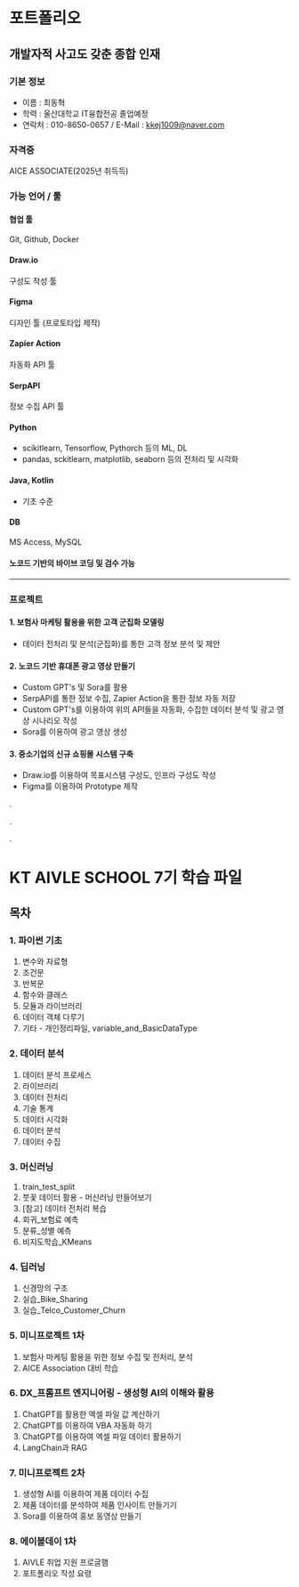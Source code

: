 # 포트폴리오
## 개발자적 사고도 갖춘 종합 인재

### 기본 정보
- 이름 : 최동혁
- 학력 : 울산대학교 IT융합전공 졸업예정
- 연락처 : 010-8650-0657 / E-Mail : kkej1009@naver.com

### 자격증
AICE ASSOCIATE(2025년 취득득)

### 가능 언어 / 툴
#### 협업 툴
Git, Github, Docker

#### Draw.io
구성도 작성 툴

#### Figma
디자인 툴 (프로토타입 제작)

#### Zapier Action
자동화 API 툴

#### SerpAPI
정보 수집 API 툴

#### Python
- scikitlearn, Tensorflow, Pythorch 등의 ML, DL
- pandas, sckitlearn, matplotlib, seaborn 등의 전처리 및 시각화
 
#### Java, Kotlin
- 기초 수준

#### DB
MS Access, MySQL

#### 노코드 기반의 바이브 코딩 및 검수 가능
---
### 프로젝트
#### 1. 보험사 마케팅 활용을 위한 고객 군집화 모델링
- 데이터 전처리 및 분석(군집화)를 통한 고객 정보 분석 및 제안

#### 2. 노코드 기반 휴대폰 광고 영상 만들기
- Custom GPT's 및 Sora를 활용
- SerpAPI를 통한 정보 수집, Zapier Action을 통한 정보 자동 저장
- Custom GPT's를 이용하여 위의 API들을 자동화, 수집한 데이터 분석 및 광고 영상 시나리오 작성
- Sora를 이용하여 광고 영상 생성

#### 3. 중소기업의 신규 쇼핑몰 시스템 구축
- Draw.io를 이용하여 목표시스템 구성도, 인프라 구성도 작성
- Figma를 이용하여 Prototype 제작

.

.

.




# KT AIVLE SCHOOL 7기 학습 파일

## 목차

### 1. 파이썬 기초
1. 변수와 자료형
2. 조건문
3. 반복문
4. 함수와 클래스
5. 모듈과 라이브러리
6. 데이터 객체 다루기
7. 기타 - 개인정리파일, variable_and_BasicDataType

### 2. 데이터 분석
1. 데이터 분석 프로세스
2. 라이브러리
3. 데이터 전처리
4. 기술 통계
5. 데이터 시각화
6. 데이터 분석
7. 데이터 수집

### 3. 머신러닝
1. train_test_split
2. 붓꽃 데이터 활용 - 머신러닝 만들어보기
3. [참고] 데이터 전처리 복습
4. 회귀_보험료 예측
5. 분류_성별 예측
6. 비지도학습_KMeans

### 4. 딥러닝
1. 신경망의 구조
2. 실습_Bike_Sharing
3. 실습_Telco_Customer_Churn

### 5. 미니프로젝트 1차
1. 보험사 마케팅 활용을 위한 정보 수집 및 전처리, 분석
2. AICE Association 대비 학습

### 6. DX_프롬프트 엔지니어링 - 생성형 AI의 이해와 활용
1. ChatGPT를 활용한 엑셀 파일 값 계산하기
2. ChatGPT를 이용하여 VBA 자동화 하기
3. ChatGPT를 이용하여 엑셀 파일 데이터 활용하기
4. LangChain과 RAG

### 7. 미니프로젝트 2차
1. 생성형 AI를 이용하여 제품 데이터 수집
2. 제품 데이터를 분석하여 제품 인사이트 만들기기
3. Sora를 이용하여 홍보 동영상 만들기

### 8. 에이블데이 1차
1. AIVLE 취업 지원 프로글햄
2. 포트폴리오 작성 요령

